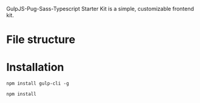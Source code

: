 GulpJS-Pug-Sass-Typescript Starter Kit is a simple, customizable frontend kit.

# File structure

# Installation

```
npm install gulp-cli -g
```

```
npm install
```
